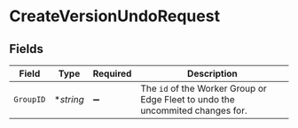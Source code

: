 # CreateVersionUndoRequest


## Fields

| Field                                                                                     | Type                                                                                      | Required                                                                                  | Description                                                                               |
| ----------------------------------------------------------------------------------------- | ----------------------------------------------------------------------------------------- | ----------------------------------------------------------------------------------------- | ----------------------------------------------------------------------------------------- |
| `GroupID`                                                                                 | **string*                                                                                 | :heavy_minus_sign:                                                                        | The <code>id</code> of the Worker Group or Edge Fleet to undo the uncommited changes for. |
